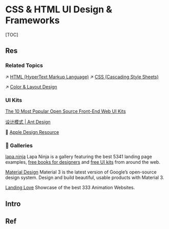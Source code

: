 # CSS & HTML UI Design & Frameworks

[TOC]



## Res
### Related Topics
↗ [HTML (HyperText Markup Language)](../../../../../../🔑%20CS%20Core/👩‍💻%20Computer%20Languages%20&%20Programming%20Methodology/Other%20Languages%20for%20Specific%20Areas/🪁%20DSL(Domain%20Specific%20Languages)%20&%20GPL(General%20Purpose%20Languages)/Markup%20DSL%20&%20GPL/HTML%20(HyperText%20Markup%20Language).md)
↗ [CSS (Cascading Style Sheets)](../CSS%20(Cascading%20Style%20Sheets)/CSS%20(Cascading%20Style%20Sheets).md)

↗ [Color & Layout Design](../HTML%20&%20CSS%20Themes/Color%20&%20Layout%20Design.md)


### UI Kits
[The 10 Most Popular Open Source Front-End Web UI Kits](https://speckyboy.com/open-source-front-end-ui-kits/)

[设计模式 | Ant Design](https://www.yuque.com/ant-design/design-pattern/intro)

📂 [Apple Design Resource](https://developer.apple.com/design/resources/)


### 💄 Galleries
[lapa.ninja](https://www.lapa.ninja)
Lapa Ninja is a gallery featuring the best 5341 landing page examples, [free books for designers](https://www.lapa.ninja/book/) and [free UI kits](https://www.lapa.ninja/freebies/) from around the web.

[Material Design](https://m3.material.io)
Material 3 is the latest version of Google’s open-source design system. Design and build beautiful, usable products with Material 3.

[Landing Love](https://www.landing.love/)
Showcase of the best 333 Animation Websites.



## Intro



## Ref
[普通人的网页配色方案]: https://www.ruanyifeng.com/blog/2019/03/coloring-scheme.html
